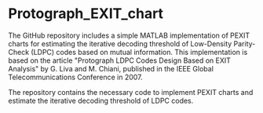 # Protograph_EXIT_chart
The GitHub repository includes a simple MATLAB implementation of PEXIT charts for estimating the iterative decoding threshold of Low-Density Parity-Check (LDPC) codes based on mutual information. This implementation is based on the article "Protograph LDPC Codes Design Based on EXIT Analysis" by G. Liva and M. Chiani, published in the IEEE Global Telecommunications Conference in 2007.

The repository contains the necessary code to implement PEXIT charts and estimate the iterative decoding threshold of LDPC codes.
